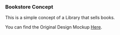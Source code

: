 ### Bookstore Concept
This is a simple concept of a Library that sells books.

You can find the Original Design Mockup [Here](https://www.uplabs.com/posts/online-bookstore-concept-4065d84c-67a8-47d6-8fbc-d37f143d75aa).
